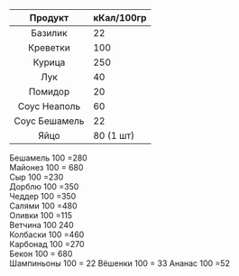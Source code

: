 |  **Продукт**  | **кКал/100гр** |
| :-----------: | -------------- |
|    Базилик    | 22             |
|   Креветки    | 100            |
|    Курица     | 250            |
|      Лук      | 40             |
|    Помидор    | 20             |
| Соус Неаполь  | 60             |
| Соус Бешамель | 22             |
|     Яйцо      | 80 (1 шт)      |


Бешамель 100 =280  
Майонез 100 = 680  
Сыр 100 =230  
Дорблю 100 =350  
Чеддер 100 =350  
Салями 100 =480  
Оливки 100 =115  
Ветчина 100 240  
Колбаски 100 =460  
Карбонад 100 =270  
Бекон 100 = 680  
Шампиньоны 100 = 22
Вёшенки 100 = 33
Ананас 100 =52


